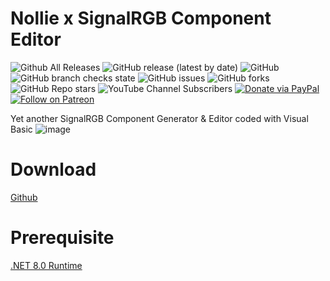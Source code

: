 # Nollie x SignalRGB Component Editor
![Github All Releases](https://img.shields.io/github/downloads/qiangqiang101/SignalRGB-CompGen/total.svg)
![GitHub release (latest by date)](https://img.shields.io/github/v/release/qiangqiang101/SignalRGB-CompGen)
![GitHub](https://img.shields.io/github/license/qiangqiang101/SignalRGB-CompGen)
![GitHub branch checks state](https://img.shields.io/github/checks-status/qiangqiang101/SignalRGB-CompGen/master)
![GitHub issues](https://img.shields.io/github/issues/qiangqiang101/SignalRGB-CompGen)
![GitHub forks](https://img.shields.io/github/forks/qiangqiang101/SignalRGB-CompGen?style=social)
![GitHub Repo stars](https://img.shields.io/github/stars/qiangqiang101/SignalRGB-CompGen?style=social)
![YouTube Channel Subscribers](https://img.shields.io/youtube/channel/subscribers/UCAZlasvEy1euunP1M7nwj5Q?style=social)
[![Donate via PayPal](https://img.shields.io/badge/Donate-Paypal-brightgreen)](https://paypal.me/imnotmental)
[![Follow on Patreon](https://img.shields.io/badge/Donate-Patreon-orange)](https://www.patreon.com/imnotmental)

Yet another SignalRGB Component Generator & Editor coded with Visual Basic
![image](https://github.com/user-attachments/assets/1b4f042f-9ed0-4242-a414-4ef47c87f724)

# Download
[Github](https://github.com/qiangqiang101/SignalRGB-CompGen/releases)

# Prerequisite
[.NET 8.0 Runtime](https://dotnet.microsoft.com/en-us/download/dotnet/8.0)
